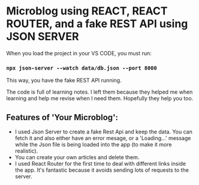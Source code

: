 # Microblog using REACT, REACT ROUTER, and a fake REST API using JSON SERVER

When you load the project in your VS CODE, you must run: 
### `npx json-server --watch data/db.json --port 8000`
This way, you have the fake REST API running. 


The code is full of learning notes. I left them because they helped me when learning and help me revise when I need them. Hopefully they help you too. 

## Features of 'Your Microblog':

- I used Json Server to create a fake Rest Api and keep the data. You can fetch it and also either have an error mesage, or a 'Loading...' message while the Json file is being loaded into the app (to make it more realistic).
- You can create your own articles and delete them. 
- I used React Router for the first time to deal with different links inside the app. It's fantastic because it avoids sending lots of requests to the server. 

